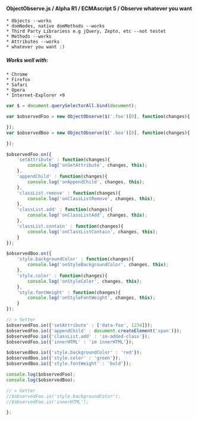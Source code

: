 #### ObjectObserve.js / Alpha R1 / ECMAscript 5 / Observe whatever you want
    * Objects --works
    * domNodes, native domMethods --works
    * Third Party Librariess e.g jQuery, Zepto, etc --not testet
    * Methods --works
    * Attributes --works
    * whatever you want :)

##### Works well with:
    * Chrome
    * Firefox
    * Safari
    * Opera
    * Internet-Explorer +9

````js
var $ = document.querySelectorAll.bind(document);

var $observedFoo = new ObjectObserve($('.foo')[0], function(changes){

});
var $observedBoo = new ObjectObserve($('.boo')[0], function(changes){

});

$observedFoo.on({
    'setAttribute' : function(changes){
        console.log('onSetAttribute', changes, this);
    },
    'appendChild' : function(changes){
        console.log('onAppendChild', changes, this);
    },
    'classList.remove' : function(changes){
        console.log('onClassListRemove', changes, this);
    },
    'classList.add' : function(changes){
        console.log('onClassListAdd', changes, this);
    },
    'classList.contain' : function(changes){
        console.log('onClassListContain', changes, this);
    }
});

$observedBoo.on({
    'style.backgroundColor' : function(changes){
        console.log('onStyleBackgroundColor', changes, this);
    },
    'style.color' : function(changes){
        console.log('onStyleColor', changes, this);
    },
    'style.fontWeight' : function(changes){
        console.log('onStyleFontWeight', changes, this);
    }
});

// > Setter
$observedFoo.io({'setAttribute' : ['data-foo', 1234]});
$observedFoo.io({'appendChild' : document.createElement('span')});
$observedFoo.io({'classList.add' : 'im-added-class'});
$observedFoo.io({'innerHTML' : 'im innerHTML'});

$observedBoo.io({'style.backgroundColor' : 'red'});
$observedBoo.io({'style.color' : 'green'});
$observedBoo.io({'style.fontWeight' : 'bold'});

console.log($observedFoo);
console.log($observedBoo);

// > Getter
//$observedFoo.io('style.backgroundColor');
//$observedFoo.io('innerHTML');

};
````

